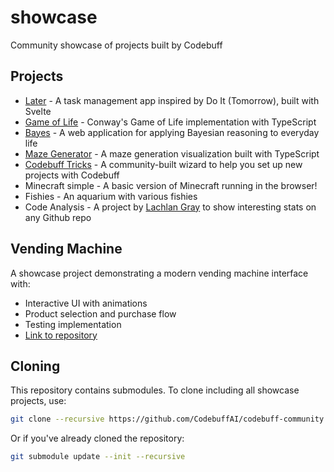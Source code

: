 # showcase

Community showcase of projects built by Codebuff

## Projects

- [Later](https://github.com/narthur/later) - A task management app inspired by Do It (Tomorrow), built with Svelte
- [Game of Life](https://github.com/narthur/game-of-life) - Conway's Game of Life implementation with TypeScript
- [Bayes](https://github.com/narthur/bayes) - A web application for applying Bayesian reasoning to everyday life
- [Maze Generator](https://github.com/narthur/maze-gen) - A maze generation visualization built with TypeScript
- [Codebuff Tricks](https://github.com/narthur/codebuff-tricks) - A community-built wizard to help you set up new projects with Codebuff
- Minecraft simple - A basic version of Minecraft running in the browser!
- Fishies - An aquarium with various fishies
- Code Analysis - A project by [Lachlan Gray](https://github.com/LachlanGray) to show interesting stats on any Github repo

## Vending Machine
A showcase project demonstrating a modern vending machine interface with:
- Interactive UI with animations
- Product selection and purchase flow
- Testing implementation
- [Link to repository](https://github.com/ShAIWhisperer/vending-machine)

## Cloning

This repository contains submodules. To clone including all showcase projects, use:

```bash
git clone --recursive https://github.com/CodebuffAI/codebuff-community.git
```

Or if you've already cloned the repository:

```bash
git submodule update --init --recursive
```
